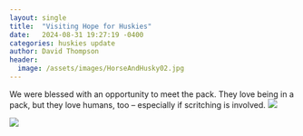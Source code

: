 ```yaml
---
layout: single
title:  "Visiting Hope for Huskies"
date:   2024-08-31 19:27:19 -0400
categories: huskies update
author: David Thompson
header:
  image: /assets/images/HorseAndHusky02.jpg
---
```


We were blessed with an opportunity to meet the pack.
They love being in a pack, but they love humans, too – especially if scritching is involved.
<img src="/assets/images/OwenAndHuskies.jpg"/>
<p>
<img src="/assets/images/MattAndHuskies.jpg"/>
